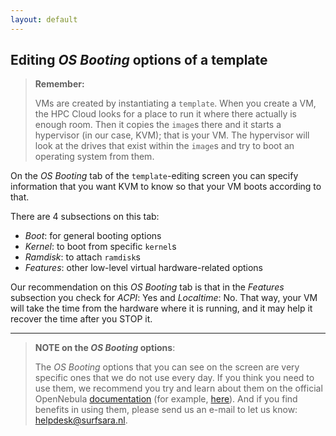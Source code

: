 ```yaml
---
layout: default
---
```

## Editing _OS Booting_ options of a template

>**Remember:**
>
>VMs are created by instantiating a `template`. When you create a VM, the HPC Cloud looks for a place to run it where there actually is enough room. Then it copies the `image`s there and it starts a hypervisor (in our case, KVM); that is your VM. The hypervisor will look at the drives that exist within the `image`s and try to boot an operating system from them.

On the _OS Booting_ tab of the `template`-editing screen you can specify information that you want KVM to know so that your VM boots according to that.

There are 4 subsections on this tab:

* _Boot_: for general booting options
* _Kernel_: to boot from specific `kernel`s
* _Ramdisk_: to attach `ramdisk`s
* _Features_: other low-level virtual hardware-related options

Our recommendation on this _OS Booting_ tab is that in the _Features_ subsection you check for _ACPI_: Yes and _Localtime_: No. That way, your VM will take the time from the hardware where it is running, and it may help it recover the time after you STOP it.

---

>**NOTE on the _OS Booting_ options**:
>
>The _OS Booting_ options that you can see on the screen are very specific ones that we do not use  every day. If you think you need to use them, we recommend you try and learn about them on the official OpenNebula [documentation](http://docs.opennebula.org/) (for example, [here](http://docs.opennebula.org/4.12/user/virtual_resource_management/vm_guide.html)). And if you find benefits in using them, please send us an e-mail to let us know: [helpdesk@surfsara.nl](mailto:helpdesk@surfsara.nl).
